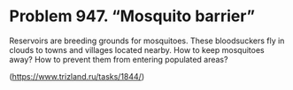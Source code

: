 # Problem 947. “Mosquito barrier”

Reservoirs are breeding grounds for mosquitoes. These bloodsuckers fly in clouds to towns and villages located nearby. How to keep mosquitoes away? How to prevent them from entering populated areas?

(https://www.trizland.ru/tasks/1844/)